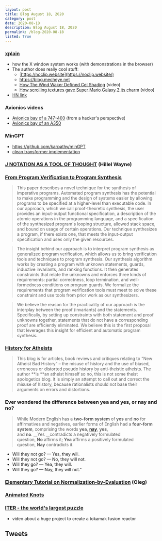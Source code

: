 ```yaml
---
layout: post
title: Blog August 18, 2020
category: post
date: 2020-08-18
description: Blog August 18, 2020
permalink: /blog-2020-08-18
listed: True
---
```



### [xplain](https://magcius.github.io/xplain/article/index.html)

  - how the X window system works (with demonstrations in the browser)
  - The author does really cool stuff:
      - [https://noclip.website](https://noclip.website/)
      - https://blog.mecheye.net
      - [How The Wind Waker Defined Cel Shading](https://www.youtube.com/watch?v=mnxs6CR6Zrk) (video)
      - [How scrolling textures gave Super Mario Galaxy 2 its charm](https://www.youtube.com/watch?v=8rCRsOLiO7k) (video)
  - [HN link](https://news.ycombinator.com/item?id=24197528)

### Avionics videos

  - [Avionics bay of a 747-400](https://youtu.be/yq8wgJO-JXY) (from a hacker's perspective)
  - [Avionics bay of an A350](https://youtu.be/LxS2RR-Vx_s)

### MinGPT

  - https://github.com/karpathy/minGPT
  - [clean transformer implementation](https://github.com/blue-season/pywarm/blob/master/examples/transformer.py)


### [J NOTATION AS A TOOL OF THOUGHT](https://www.hillelwayne.com/post/j-notation/) (Hillel Wayne)


### [From Program Verification to Program Synthesis](https://www.microsoft.com/en-us/research/wp-content/uploads/2016/12/popl10_synthesis.pdf)

> This paper describes a novel technique for the synthesis of imperative programs. Automated program synthesis has the potential to make programming and the design of systems easier by allowing programs to be specified at a higher-level than executable code. In our approach, which we call proof-theoretic synthesis, the user provides an input-output functional specification, a description of the atomic operations in the programming language, and a specification of the synthesized program's looping structure, allowed stack space, and bound on usage of certain operations. Our technique synthesizes a program, if there exists one, that meets the input-output specification and uses only the given resources.

> The insight behind our approach is to interpret program synthesis as generalized program verification, which allows us to bring verification tools and techniques to program synthesis. Our synthesis algorithm works by creating a program with unknown statements, guards, inductive invariants, and ranking functions. It then generates constraints that relate the unknowns and enforces three kinds of requirements: partial correctness, loop termination, and well-formedness conditions on program guards. We formalize the requirements that program verification tools must meet to solve these constraint and use tools from prior work as our synthesizers.

> We believe the reason for the practicality of our approach is the interplay between the proof (invariants) and the statements. Specifically, by setting up constraints with both statement and proof unknowns together, statements that do not have a corresponding proof are efficiently eliminated. We believe this is the first proposal that leverages this insight for efficient and automatic program synthesis.

### [History for Atheists](https://historyforatheists.com/)

> This blog is for articles, book reviews and critiques relating to “New Atheist Bad History” – the misuse of history and the use of biased, erroneous or distorted pseudo history by anti-theistic atheists. The author **is **an atheist himself so no, this is not some theist apologetics blog. It is simply an attempt to call out and correct the misuse of history, because rationalists should not base their arguments on errors and distortions.

### Ever wondered the difference between yea and yes, or nay and no?

> While Modern English has a __two-form system__ of __yes__ and __no__ for affirmatives and negatives, earlier forms of English had a __four-form system__, comprising the words __yea__, __[nay](https://en.wiktionary.org/wiki/nay#Early_Modern_English)__, __yes__, and __no__. __Yes __contradicts a negatively formulated question, __No__ affirms it; __Yea__ affirms a positively formulated question, __Nay__ contradicts it.

  - Will they not go? — Yes, they will.
  - Will they not go? — No, they will not.
  - Will they go? — Yea, they will.
  - Will they go? — Nay, they will not.”

### [Elementary Tutorial on Normalization-by-Evaluation](http://okmij.org/ftp/tagless-final/NBE.html) (Oleg)


### [Animated Knots](https://www.animatedknots.com/)
### [ITER - the world's largest puzzle](https://www.youtube.com/watch?v=MP2aV26X-70)

  - video about a huge project to create a tokamak fusion reactor

## Tweets

<Tweet tweetLink="sigfpe/status/1295532438400012288" />
<Tweet tweetLink="andy_matuschak/status/1294666980809572352" />
<Tweet tweetLink="vaurorapub/status/1265335071130566656" />
<Tweet tweetLink="math3ma/status/1295808377298223109" />
<Tweet tweetLink="context_ing/status/1293313076268118019" />
<Tweet tweetLink="prathyvsh/status/1287904352078721024" />
<Tweet tweetLink="prathyvsh/status/1295783472494043136" />
<Tweet tweetLink="hillelogram/status/1292609570204979200" />
<Tweet tweetLink="elamje/status/1293321749304614912" />
